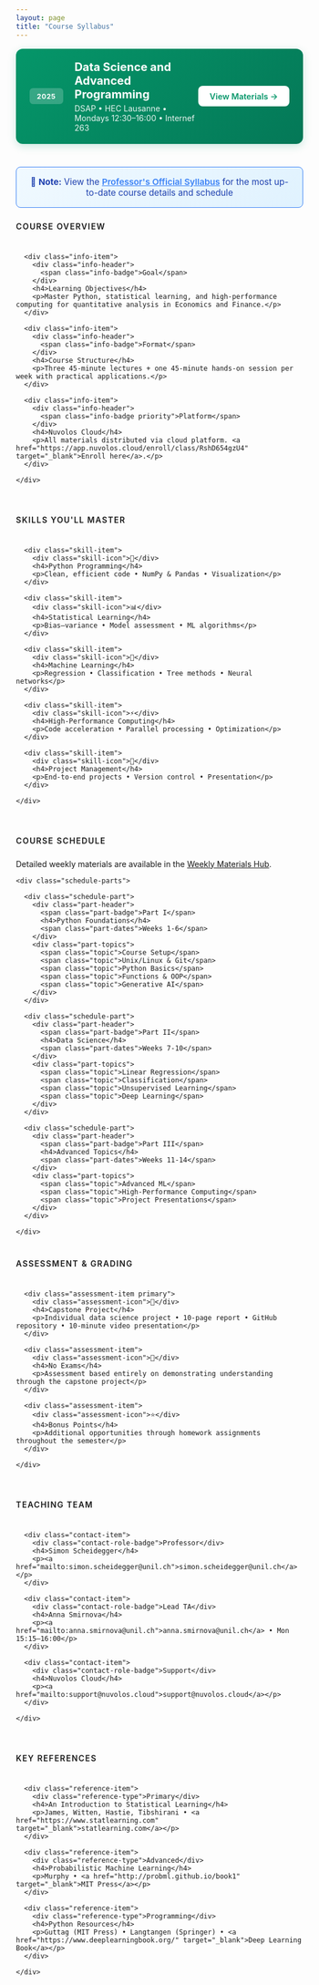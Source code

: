 ```yaml
---
layout: page
title: "Course Syllabus"
---
```


<div class="syllabus">

  <!-- Course Overview Banner -->
  <div class="course-banner">
    <div class="course-content">
      <span class="course-label">2025</span>
      <div class="course-info">
        <h2>Data Science and Advanced Programming</h2>
        <p>DSAP • HEC Lausanne • Mondays 12:30–16:00 • Internef 263</p>
      </div>
    </div>
    <a href="{{ '/weekly-materials' | relative_url }}" class="course-btn">View Materials →</a>
  </div>

  <!-- Link to Professor's Syllabus -->
  <div style="margin: 1.5rem 0; padding: 1rem; background: linear-gradient(135deg, #f0f9ff 0%, #e0f2fe 100%); border: 1px solid #3b82f6; border-radius: 0.5rem; text-align: center;">
    <p style="margin: 0; font-size: 0.95rem; color: #1e40af;">
      📄 <strong>Note:</strong> View the <a href="{{ '/professor-syllabus' | relative_url }}" style="font-weight: 600; color: #3b82f6;">Professor's Official Syllabus</a> for the most up-to-date course details and schedule
    </p>
  </div>

  <!-- Course Information -->
  <section class="syllabus-section">
    <h3 class="section-title">Course Overview</h3>
    <div class="info-grid">
      
      <div class="info-item">
        <div class="info-header">
          <span class="info-badge">Goal</span>
        </div>
        <h4>Learning Objectives</h4>
        <p>Master Python, statistical learning, and high-performance computing for quantitative analysis in Economics and Finance.</p>
      </div>

      <div class="info-item">
        <div class="info-header">
          <span class="info-badge">Format</span>
        </div>
        <h4>Course Structure</h4>
        <p>Three 45-minute lectures + one 45-minute hands-on session per week with practical applications.</p>
      </div>

      <div class="info-item">
        <div class="info-header">
          <span class="info-badge priority">Platform</span>
        </div>
        <h4>Nuvolos Cloud</h4>
        <p>All materials distributed via cloud platform. <a href="https://app.nuvolos.cloud/enroll/class/RshD654gzU4" target="_blank">Enroll here</a>.</p>
      </div>

    </div>
  </section>

  <!-- Key Skills Section -->
  <section class="syllabus-section">
    <h3 class="section-title">Skills You'll Master</h3>
    <div class="skills-grid">
      
      <div class="skill-item">
        <div class="skill-icon">🐍</div>
        <h4>Python Programming</h4>
        <p>Clean, efficient code • NumPy & Pandas • Visualization</p>
      </div>

      <div class="skill-item">
        <div class="skill-icon">📊</div>
        <h4>Statistical Learning</h4>
        <p>Bias–variance • Model assessment • ML algorithms</p>
      </div>

      <div class="skill-item">
        <div class="skill-icon">🧠</div>
        <h4>Machine Learning</h4>
        <p>Regression • Classification • Tree methods • Neural networks</p>
      </div>

      <div class="skill-item">
        <div class="skill-icon">⚡</div>
        <h4>High-Performance Computing</h4>
        <p>Code acceleration • Parallel processing • Optimization</p>
      </div>

      <div class="skill-item">
        <div class="skill-icon">🎯</div>
        <h4>Project Management</h4>
        <p>End-to-end projects • Version control • Presentation</p>
      </div>

    </div>
  </section>

  <!-- Course Schedule -->
  <section class="syllabus-section">
    <h3 class="section-title">Course Schedule</h3>
    <p>Detailed weekly materials are available in the <a href="{{ '/weekly-materials' | relative_url }}">Weekly Materials Hub</a>.</p>
    
    <div class="schedule-parts">
      
      <div class="schedule-part">
        <div class="part-header">
          <span class="part-badge">Part I</span>
          <h4>Python Foundations</h4>
          <span class="part-dates">Weeks 1-6</span>
        </div>
        <div class="part-topics">
          <span class="topic">Course Setup</span>
          <span class="topic">Unix/Linux & Git</span>
          <span class="topic">Python Basics</span>
          <span class="topic">Functions & OOP</span>
          <span class="topic">Generative AI</span>
        </div>
      </div>

      <div class="schedule-part">
        <div class="part-header">
          <span class="part-badge">Part II</span>
          <h4>Data Science</h4>
          <span class="part-dates">Weeks 7-10</span>
        </div>
        <div class="part-topics">
          <span class="topic">Linear Regression</span>
          <span class="topic">Classification</span>
          <span class="topic">Unsupervised Learning</span>
          <span class="topic">Deep Learning</span>
        </div>
      </div>

      <div class="schedule-part">
        <div class="part-header">
          <span class="part-badge">Part III</span>
          <h4>Advanced Topics</h4>
          <span class="part-dates">Weeks 11-14</span>
        </div>
        <div class="part-topics">
          <span class="topic">Advanced ML</span>
          <span class="topic">High-Performance Computing</span>
          <span class="topic">Project Presentations</span>
        </div>
      </div>

    </div>
  </section>

  <!-- Assessment & Grading -->
  <section class="syllabus-section">
    <h3 class="section-title">Assessment & Grading</h3>
    <div class="assessment-grid">
      
      <div class="assessment-item primary">
        <div class="assessment-icon">🎯</div>
        <h4>Capstone Project</h4>
        <p>Individual data science project • 10-page report • GitHub repository • 10-minute video presentation</p>
      </div>

      <div class="assessment-item">
        <div class="assessment-icon">📝</div>
        <h4>No Exams</h4>
        <p>Assessment based entirely on demonstrating understanding through the capstone project</p>
      </div>

      <div class="assessment-item">
        <div class="assessment-icon">⭐</div>
        <h4>Bonus Points</h4>
        <p>Additional opportunities through homework assignments throughout the semester</p>
      </div>

    </div>
  </section>

  <!-- Contact Information -->
  <section class="syllabus-section">
    <h3 class="section-title">Teaching Team</h3>
    <div class="contact-grid">
      
      <div class="contact-item">
        <div class="contact-role-badge">Professor</div>
        <h4>Simon Scheidegger</h4>
        <p><a href="mailto:simon.scheidegger@unil.ch">simon.scheidegger@unil.ch</a></p>
      </div>

      <div class="contact-item">
        <div class="contact-role-badge">Lead TA</div>
        <h4>Anna Smirnova</h4>
        <p><a href="mailto:anna.smirnova@unil.ch">anna.smirnova@unil.ch</a> • Mon 15:15–16:00</p>
      </div>

      <div class="contact-item">
        <div class="contact-role-badge">Support</div>
        <h4>Nuvolos Cloud</h4>
        <p><a href="mailto:support@nuvolos.cloud">support@nuvolos.cloud</a></p>
      </div>

    </div>
  </section>

  <!-- References -->
  <section class="syllabus-section">
    <h3 class="section-title">Key References</h3>
    <div class="references-grid">
      
      <div class="reference-item">
        <div class="reference-type">Primary</div>
        <h4>An Introduction to Statistical Learning</h4>
        <p>James, Witten, Hastie, Tibshirani • <a href="https://www.statlearning.com" target="_blank">statlearning.com</a></p>
      </div>

      <div class="reference-item">
        <div class="reference-type">Advanced</div>
        <h4>Probabilistic Machine Learning</h4>
        <p>Murphy • <a href="http://probml.github.io/book1" target="_blank">MIT Press</a></p>
      </div>

      <div class="reference-item">
        <div class="reference-type">Programming</div>
        <h4>Python Resources</h4>
        <p>Guttag (MIT Press) • Langtangen (Springer) • <a href="https://www.deeplearningbook.org/" target="_blank">Deep Learning Book</a></p>
      </div>

    </div>
  </section>

</div>

<style>
/* Syllabus Page Layout - Using Weekly Hub Patterns */
.syllabus {
  max-width: 1200px;
  margin: 0 auto;
}

/* Course Banner - Similar to Current Week Banner */
.course-banner {
  background: linear-gradient(135deg, #059669 0%, #047857 100%);
  border-radius: 0.75rem;
  padding: 1.25rem 1.5rem;
  display: flex;
  align-items: center;
  justify-content: space-between;
  margin-bottom: 2.5rem;
  margin-top: 1rem;
  box-shadow: 0 4px 15px rgba(5, 150, 105, 0.2);
}

.course-content {
  display: flex;
  align-items: center;
  gap: 1.25rem;
}

.course-label {
  background: rgba(255, 255, 255, 0.2);
  color: white;
  padding: 0.4rem 0.8rem;
  border-radius: 0.375rem;
  font-size: 0.75rem;
  font-weight: 700;
  letter-spacing: 0.05em;
}

.course-info h2 {
  color: white;
  font-size: 1.25rem;
  margin: 0 0 0.25rem 0;
}

.course-info p {
  color: rgba(255, 255, 255, 0.9);
  margin: 0;
  font-size: 0.875rem;
}

.course-btn {
  background: white;
  color: #059669;
  padding: 0.6rem 1.25rem;
  border-radius: 0.5rem;
  text-decoration: none;
  font-weight: 600;
  font-size: 0.9rem;
  transition: all 0.2s ease;
  white-space: nowrap;
}

.course-btn:hover {
  transform: translateX(2px);
  box-shadow: 0 2px 8px rgba(0, 0, 0, 0.15);
  text-decoration: none;
  color: #059669;
}

/* Section Layout */
.syllabus-section {
  margin-bottom: 2.5rem;
}

.section-title {
  color: var(--text-secondary);
  font-size: 0.875rem;
  font-weight: 600;
  text-transform: uppercase;
  letter-spacing: 0.1em;
  margin: 0 0 1rem 0;
  padding-bottom: 0.5rem;
  border-bottom: 1px solid var(--border-color);
}

/* Grid Layouts */
.info-grid,
.skills-grid,
.assessment-grid,
.contact-grid,
.references-grid {
  display: grid;
  grid-template-columns: repeat(auto-fit, minmax(240px, 1fr));
  gap: 1rem;
}

.skills-grid {
  grid-template-columns: repeat(auto-fit, minmax(200px, 1fr));
}

/* Item Styles */
.info-item,
.skill-item,
.assessment-item,
.contact-item,
.reference-item {
  background: var(--background-color);
  border: 1px solid var(--border-color);
  border-radius: 0.5rem;
  padding: 1rem;
  transition: all 0.2s ease;
  position: relative;
  overflow: hidden;
}

.info-item:hover,
.skill-item:hover,
.assessment-item:hover,
.contact-item:hover,
.reference-item:hover {
  border-color: var(--primary-color);
  transform: translateY(-2px);
  box-shadow: 0 4px 12px rgba(0, 0, 0, 0.08);
}

.info-item::before,
.skill-item::before,
.assessment-item::before,
.contact-item::before,
.reference-item::before {
  content: '';
  position: absolute;
  top: 0;
  left: 0;
  width: 3px;
  height: 100%;
  background: var(--primary-color);
  transform: scaleY(0);
  transition: transform 0.2s ease;
}

.info-item:hover::before,
.skill-item:hover::before,
.assessment-item:hover::before,
.contact-item:hover::before,
.reference-item:hover::before {
  transform: scaleY(1);
}

/* Headers and Icons */
.info-header,
.contact-header {
  margin-bottom: 0.5rem;
}

.info-badge,
.contact-role-badge,
.reference-type {
  background: var(--primary-color);
  color: white;
  padding: 0.2rem 0.5rem;
  border-radius: 0.25rem;
  font-size: 0.75rem;
  font-weight: 600;
}

.info-badge.priority {
  background: #10b981;
}

.skill-icon,
.assessment-icon {
  font-size: 1.5rem;
  margin-bottom: 0.75rem;
  display: block;
}

/* Item Content */
.info-item h4,
.skill-item h4,
.assessment-item h4,
.contact-item h4,
.reference-item h4 {
  font-size: 0.95rem;
  font-weight: 600;
  color: var(--text-primary);
  margin: 0 0 0.5rem 0;
  line-height: 1.3;
}

.info-item p,
.skill-item p,
.assessment-item p,
.contact-item p,
.reference-item p {
  font-size: 0.8rem;
  color: var(--text-secondary);
  margin: 0;
  line-height: 1.4;
}

/* Special States */
.assessment-item.primary {
  border-color: #3b82f6;
  background: linear-gradient(135deg, #eff6ff 0%, var(--background-color) 100%);
}

/* Schedule Parts */
.schedule-parts {
  display: grid;
  grid-template-columns: repeat(auto-fit, minmax(280px, 1fr));
  gap: 1rem;
}

.schedule-part {
  background: var(--background-color);
  border: 1px solid var(--border-color);
  border-radius: 0.5rem;
  padding: 1rem;
  transition: all 0.2s ease;
  position: relative;
  overflow: hidden;
}

.schedule-part:hover {
  border-color: var(--primary-color);
  transform: translateY(-2px);
  box-shadow: 0 4px 12px rgba(0, 0, 0, 0.08);
}

.schedule-part::before {
  content: '';
  position: absolute;
  top: 0;
  left: 0;
  width: 3px;
  height: 100%;
  background: var(--primary-color);
  transform: scaleY(0);
  transition: transform 0.2s ease;
}

.schedule-part:hover::before {
  transform: scaleY(1);
}

.part-header {
  display: flex;
  align-items: center;
  justify-content: space-between;
  margin-bottom: 0.75rem;
}

.part-badge {
  background: var(--primary-color);
  color: white;
  padding: 0.2rem 0.5rem;
  border-radius: 0.25rem;
  font-size: 0.75rem;
  font-weight: 600;
}

.part-header h4 {
  font-size: 0.95rem;
  font-weight: 600;
  color: var(--text-primary);
  margin: 0;
  flex: 1;
  text-align: center;
}

.part-dates {
  color: var(--text-secondary);
  font-size: 0.75rem;
  font-weight: 500;
}

.part-topics {
  display: flex;
  flex-wrap: wrap;
  gap: 0.25rem;
}

.topic {
  background: var(--surface-color);
  color: var(--text-secondary);
  padding: 0.2rem 0.4rem;
  border-radius: 0.25rem;
  font-size: 0.7rem;
  font-weight: 500;
}

/* Mobile Responsive */
@media (max-width: 768px) {
  .course-banner {
    flex-direction: column;
    text-align: center;
    gap: 1rem;
  }
  
  .course-content {
    flex-direction: column;
  }
  
  .info-grid,
  .skills-grid,
  .assessment-grid,
  .contact-grid,
  .references-grid,
  .schedule-parts {
    grid-template-columns: 1fr;
  }
  
  .part-header {
    flex-direction: column;
    align-items: flex-start;
    gap: 0.5rem;
  }
  
  .part-header h4 {
    text-align: left;
  }
}
</style>
